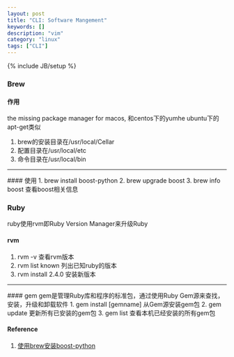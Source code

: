 ```yaml
---
layout: post
title: "CLI: Software Mangement"
keywords: []
description: "vim"
category: "linux"
tags: ["CLI"]
---
```

{% include JB/setup %}

### Brew
#### 作用
the missing package manager for macos, 和centos下的yumhe ubuntu下的apt-get类似
1. brew的安装目录在/usr/local/Cellar
2. 配置目录在/usr/local/etc
3. 命令目录在/usr/local/bin
<hr />
#### 使用
1. brew install boost-python
2. brew upgrade boost
3. brew info boost  查看boost相关信息

### Ruby
ruby使用rvm即Ruby Version Manager来升级Ruby
#### rvm 
1. rvm -v 查看rvm版本
2. rvm list known 列出已知ruby的版本
3. rvm install 2.4.0  安装新版本
<hr />
#### gem
gem是管理Ruby库和程序的标准包，通过使用Ruby Gem源来查找，安装，升级和卸载软件
1. gem install [gemname] 从Gem源安装gem包
2. gem update            更新所有已安装的gem包
3. gem list              查看本机已经安装的所有gem包

#### Reference
1. [使用brew安装boost-python](//www.pyimagesearch.com/2015/04/27/installing-boost-and-boost-python-on-osx-with-homebrew/)
